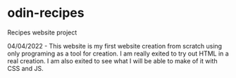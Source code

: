 # odin-recipes
Recipes website project

04/04/2022 - This website is my first website creation from scratch using only programing as a tool for creation. I am really exited to try out HTML in a real creation. I am also exited to see what I will be able to make of it with CSS and JS.
